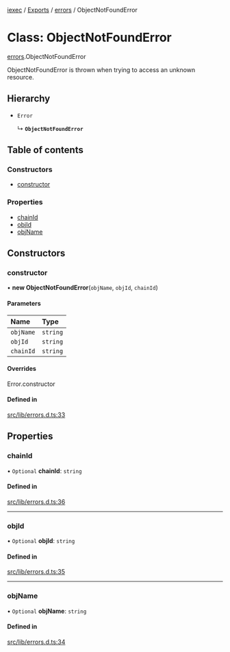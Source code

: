 [iexec](../README.md) / [Exports](../modules.md) / [errors](../modules/errors.md) / ObjectNotFoundError

# Class: ObjectNotFoundError

[errors](../modules/errors.md).ObjectNotFoundError

ObjectNotFoundError is thrown when trying to access an unknown resource.

## Hierarchy

- `Error`

  ↳ **`ObjectNotFoundError`**

## Table of contents

### Constructors

- [constructor](errors.ObjectNotFoundError.md#constructor)

### Properties

- [chainId](errors.ObjectNotFoundError.md#chainid)
- [objId](errors.ObjectNotFoundError.md#objid)
- [objName](errors.ObjectNotFoundError.md#objname)

## Constructors

### constructor

• **new ObjectNotFoundError**(`objName`, `objId`, `chainId`)

#### Parameters

| Name | Type |
| :------ | :------ |
| `objName` | `string` |
| `objId` | `string` |
| `chainId` | `string` |

#### Overrides

Error.constructor

#### Defined in

[src/lib/errors.d.ts:33](https://github.com/iExecBlockchainComputing/iexec-sdk/blob/25e3cbc/src/lib/errors.d.ts#L33)

## Properties

### chainId

• `Optional` **chainId**: `string`

#### Defined in

[src/lib/errors.d.ts:36](https://github.com/iExecBlockchainComputing/iexec-sdk/blob/25e3cbc/src/lib/errors.d.ts#L36)

___

### objId

• `Optional` **objId**: `string`

#### Defined in

[src/lib/errors.d.ts:35](https://github.com/iExecBlockchainComputing/iexec-sdk/blob/25e3cbc/src/lib/errors.d.ts#L35)

___

### objName

• `Optional` **objName**: `string`

#### Defined in

[src/lib/errors.d.ts:34](https://github.com/iExecBlockchainComputing/iexec-sdk/blob/25e3cbc/src/lib/errors.d.ts#L34)
